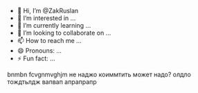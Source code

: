 - 👋 Hi, I’m @ZakRuslan
- 👀 I’m interested in ...
- 🌱 I’m currently learning ...
- 💞️ I’m looking to collaborate on ...
- 📫 How to reach me ...
- 😄 Pronouns: ...
- ⚡ Fun fact: ...

<!---
ZakRuslan/ZakRuslan is a ✨ special ✨ repository because its `README.md` (this file) appears on your GitHub profile.
You can click the Preview link to take a look at your changes.
--->
bnmbn
fcvgnmvghjm
не наджо коиммтить
может надо?
олдло
тождтьлдж
вапвап
апрапрапр
